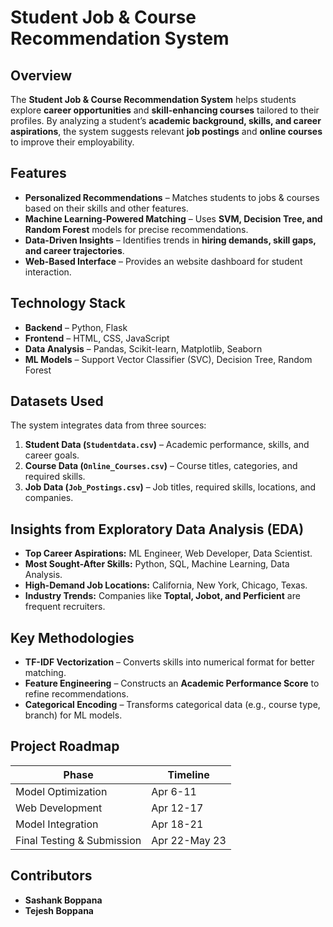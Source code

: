 # **Student Job & Course Recommendation System**  

## **Overview**  
The **Student Job & Course Recommendation System** helps students explore **career opportunities** and **skill-enhancing courses** tailored to their profiles. By analyzing a student’s **academic background, skills, and career aspirations**, the system suggests relevant **job postings** and **online courses** to improve their employability.  

## **Features**  
- **Personalized Recommendations** – Matches students to jobs & courses based on their skills and other features.  
- **Machine Learning-Powered Matching** – Uses **SVM, Decision Tree, and Random Forest** models for precise recommendations.  
- **Data-Driven Insights** – Identifies trends in **hiring demands, skill gaps, and career trajectories**.  
- **Web-Based Interface** – Provides an website dashboard for student interaction.  

## **Technology Stack**  
- **Backend** – Python, Flask  
- **Frontend** – HTML, CSS, JavaScript  
- **Data Analysis** – Pandas, Scikit-learn, Matplotlib, Seaborn  
- **ML Models** – Support Vector Classifier (SVC), Decision Tree, Random Forest  

## **Datasets Used**  
The system integrates data from three sources:  
1. **Student Data (`Studentdata.csv`)** – Academic performance, skills, and career goals.  
2. **Course Data (`Online_Courses.csv`)** – Course titles, categories, and required skills.  
3. **Job Data (`Job_Postings.csv`)** – Job titles, required skills, locations, and companies.  

## **Insights from Exploratory Data Analysis (EDA)**  
- **Top Career Aspirations:** ML Engineer, Web Developer, Data Scientist.  
- **Most Sought-After Skills:** Python, SQL, Machine Learning, Data Analysis.  
- **High-Demand Job Locations:** California, New York, Chicago, Texas.  
- **Industry Trends:** Companies like **Toptal, Jobot, and Perficient** are frequent recruiters.  

## **Key Methodologies**  
- **TF-IDF Vectorization** – Converts skills into numerical format for better matching.  
- **Feature Engineering** – Constructs an **Academic Performance Score** to refine recommendations.  
- **Categorical Encoding** – Transforms categorical data (e.g., course type, branch) for ML models.  

## **Project Roadmap**  
| Phase | Timeline |  
| --- | --- |  
| Model Optimization | Apr 6-11 |  
| Web Development | Apr 12-17 |  
| Model Integration | Apr 18-21 |  
| Final Testing & Submission | Apr 22-May 23 |  

## **Contributors**  
- **Sashank Boppana**  
- **Tejesh Boppana**  